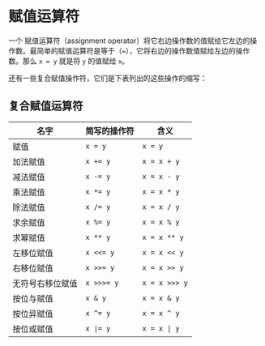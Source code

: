 # 赋值运算符

一个 赋值运算符（assignment operator）将它右边操作数的值赋给它左边的操作数。最简单的赋值运算符是等于（`=`），它将右边的操作数值赋给左边的操作数。那么 `x = y` 就是将 `y` 的值赋给 `x`。

还有一些复合赋值操作符，它们是下表列出的这些操作的缩写：

## 复合赋值运算符

名字|简写的操作符|含义
---|---|---
赋值| `x = y` | `x = y`
加法赋值| `x += y` | `x = x + y`
减法赋值| `x -= y` | `x = x - y`
乘法赋值| `x *= y` | `x = x * y`
除法赋值| `x /= y` | `x = x / y`
求余赋值| `x %= y` | `x = x % y`
求幂赋值| `x ** y` | `x = x ** y`
左移位赋值| `x <<= y` | `x = x << y`
右移位赋值| `x >>= y` | `x = x >> y`
无符号右移位赋值| `x >>>= y` | `x = x >>> y`
按位与赋值| `x & y` | `x = x & y`
按位异赋值| `x ^= y` | `x = x ^ y`
按位或赋值| `x \|= y` | `x = x \| y`


